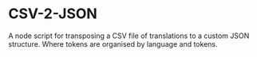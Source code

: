 # CSV-2-JSON

A node script for transposing a CSV file of translations to a custom JSON structure. Where tokens are organised by language and tokens. 


